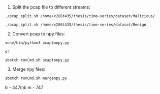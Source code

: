 1. Split the pcap file to different streams: 
```
./pcap_split.sh /home/x286t435/thesis/time-series/dataset/Malicious/

./pcap_split.sh /home/x286t435/thesis/time-series/dataset/Benign
```

2. Convert pcap to npy files:
```
venv/bin/python3 pcaptonpy.py 

or 

sbatch runCmd.sh pcaptonpy.py 
```

3. Merge npy files:
```
sbatch runCmd.sh mergenpy.py 
```

b - 447mb
m - 747